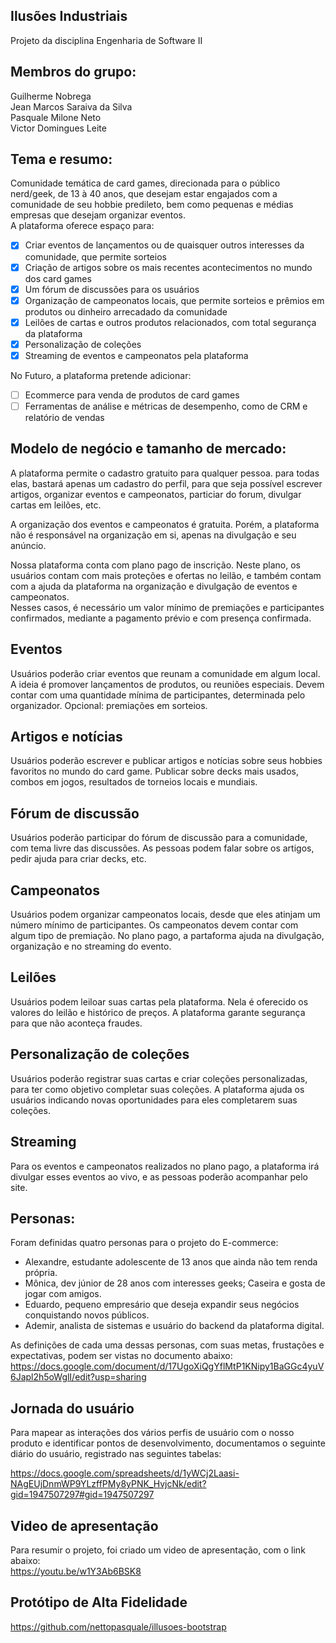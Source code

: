 ## Ilusões Industriais
Projeto da disciplina Engenharia de Software II

## Membros do grupo: 
Guilherme Nobrega  
Jean Marcos Saraiva da Silva  
Pasquale Milone Neto  
Victor Domingues Leite 

## Tema e resumo: 
Comunidade temática de card games, direcionada para o público nerd/geek, de 13 à 40 anos, que desejam estar engajados com a comunidade de seu hobbie predileto, bem como pequenas e médias empresas que desejam organizar eventos.  
A plataforma oferece espaço para:

- [x] Criar eventos de lançamentos ou de quaisquer outros interesses da comunidade, que permite sorteios
- [x] Criação de artigos sobre os mais recentes acontecimentos no mundo dos card games
- [x] Um fórum de discussões para os usuários
- [x] Organização de campeonatos locais, que permite sorteios e prêmios em produtos ou dinheiro arrecadado da comunidade
- [x] Leilões de cartas e outros produtos relacionados, com total segurança da plataforma
- [x] Personalização de coleções
- [x] Streaming de eventos e campeonatos pela plataforma 

No Futuro, a plataforma pretende adicionar:
- [ ] Ecommerce para venda de produtos de card games
- [ ] Ferramentas de análise e métricas de desempenho, como de CRM e relatório de vendas

## Modelo de negócio e tamanho de mercado: 
A plataforma permite o cadastro gratuito para qualquer pessoa. para todas elas, bastará apenas um cadastro do perfil, para que seja possível escrever artigos, organizar eventos e campeonatos, particiar do forum, divulgar cartas em leilões, etc.  

A organização dos eventos e campeonatos é gratuita. Porém, a plataforma não é responsável na organização em si, apenas na divulgação e seu anúncio. 

Nossa plataforma conta com plano pago de inscrição. Neste plano, os usuários contam com mais proteções e ofertas no leilão, e também contam com a ajuda da plataforma na organização e divulgação de eventos e campeonatos.  
Nesses casos, é necessário um valor mínimo de premiações e participantes confirmados, mediante a pagamento prévio e com presença confirmada.


## Eventos  
Usuários poderão criar eventos que reunam a comunidade em algum local. A ideia é promover lançamentos de produtos, ou reuniões especiais. Devem contar com uma quantidade mínima de participantes, determinada pelo organizador. Opcional: premiações em sorteios.

## Artigos e notícias  
Usuários poderão escrever e publicar artigos e notícias sobre seus hobbies favoritos no mundo do card game. Publicar sobre decks mais usados, combos em jogos, resultados de torneios locais e mundiais.

## Fórum de discussão  
Usuários poderão participar do fórum de discussão para a comunidade, com tema livre das discussões. As pessoas podem falar sobre os artigos, pedir ajuda para criar decks, etc.

## Campeonatos  
Usuários podem organizar campeonatos locais, desde que eles atinjam um número mínimo de participantes. Os campeonatos devem contar com algum tipo de premiação. No plano pago, a partaforma ajuda na divulgação, organização e no streaming do evento.

## Leilões  
Usuários podem leiloar suas cartas pela plataforma. Nela é oferecido os valores do leilão e histórico de preços. A plataforma garante segurança para que não aconteça fraudes.

## Personalização de coleções  
Usuários poderão registrar suas cartas e criar coleções personalizadas, para ter como objetivo completar suas coleções. A plataforma ajuda os usuários indicando novas oportunidades para eles completarem suas coleções.

## Streaming  
Para os eventos e campeonatos realizados no plano pago, a plataforma irá divulgar esses eventos ao vivo, e as pessoas poderão acompanhar pelo site.

## Personas: 
Foram definidas quatro personas para o projeto do E-commerce:  
- Alexandre, estudante adolescente de 13 anos que ainda não tem renda própria.    
- Mônica, dev júnior de 28 anos com interesses geeks; Caseira e gosta de jogar com amigos.    
- Eduardo, pequeno empresário que deseja expandir seus negócios conquistando novos públicos.  
- Ademir, analista de sistemas e usuário do backend da plataforma digital.  

As definições de cada uma dessas personas, com suas metas, frustações e expectativas, podem ser vistas no documento abaixo:  
https://docs.google.com/document/d/17UgoXiQgYflMtP1KNipy1BaGGc4yuV6Japl2h5oWglI/edit?usp=sharing  

## Jornada do usuário
Para mapear as interações dos vários perfis de usuário com o nosso produto e identificar pontos de desenvolvimento, documentamos o seguinte diário do usuário, registrado nas seguintes tabelas:
 
https://docs.google.com/spreadsheets/d/1yWCj2Laasi-NAgEUjDnmWP9YLzffPMy8yPNK_HvjcNk/edit?gid=1947507297#gid=1947507297

## Video de apresentação

Para resumir o projeto, foi criado um video de apresentação, com o link abaixo:  
https://youtu.be/w1Y3Ab6BSK8

## Protótipo de Alta Fidelidade
https://github.com/nettopasquale/illusoes-bootstrap
